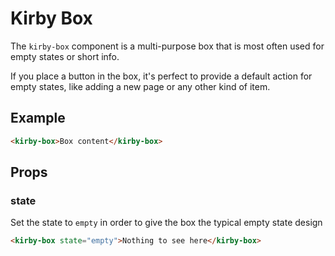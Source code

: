 # Kirby Box

The `kirby-box` component is a multi-purpose box that is most often used for empty states or short info.

If you place a button in the box, it's perfect to provide a default action for empty states, like adding a new page or any other kind of item.

## Example

```html
<kirby-box>Box content</kirby-box>
```

## Props

### state
Set the state to `empty` in order to give the box the typical empty state design

```html
<kirby-box state="empty">Nothing to see here</kirby-box>
```
